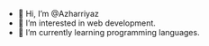 - 👋 Hi, I’m @Azharriyaz
- 👀 I’m interested in web development.
- 🌱 I’m currently learning programming languages.

<!---
Azharriyaz/Azharriyaz is a ✨ special ✨ repository because its `README.md` (this file) appears on your GitHub profile.
You can click the Preview link to take a look at your changes.
--->
